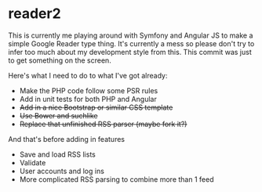 # reader2

This is currently me playing around with Symfony and Angular JS to make a simple Google Reader type thing. It's currently a mess so please don't try to infer too much about my development style from this. This commit was just to get something on the screen.

Here's what I need to do to what I've got already:
 - Make the PHP code follow some PSR rules
 - Add in unit tests for both PHP and Angular
 - ~~Add in a nice Bootstrap or similar CSS template~~
 - ~~Use Bower and suchlike~~
 - ~~Replace that unfinished RSS parser (maybe fork it?)~~
 
And that's before adding in features
 - Save and load RSS lists
 - Validate
 - User accounts and log ins
 - More complicated RSS parsing to combine more than 1 feed
